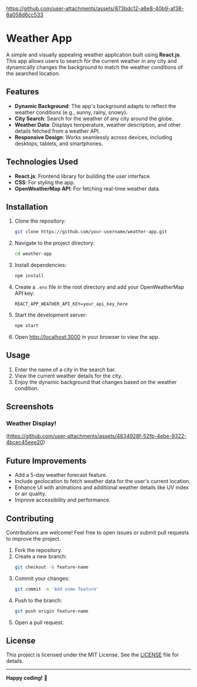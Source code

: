 

https://github.com/user-attachments/assets/873bdc12-a6e8-40b9-af38-8a058d6cc533

# Weather App

A simple and visually appealing weather application built using **React.js**. This app allows users to search for the current weather in any city and dynamically changes the background to match the weather conditions of the searched location.

## Features

- **Dynamic Background**: The app's background adapts to reflect the weather conditions (e.g., sunny, rainy, snowy).
- **City Search**: Search for the weather of any city around the globe.
- **Weather Data**: Displays temperature, weather description, and other details fetched from a weather API.
- **Responsive Design**: Works seamlessly across devices, including desktops, tablets, and smartphones.

## Technologies Used

- **React.js**: Frontend library for building the user interface.
- **CSS**: For styling the app.
- **OpenWeatherMap API**: For fetching real-time weather data.

## Installation

1. Clone the repository:
   ```bash
   git clone https://github.com/your-username/weather-app.git
   ```

2. Navigate to the project directory:
   ```bash
   cd weather-app
   ```

3. Install dependencies:
   ```bash
   npm install
   ```

4. Create a `.env` file in the root directory and add your OpenWeatherMap API key:
   ```env
   REACT_APP_WEATHER_API_KEY=your_api_key_here
   ```

5. Start the development server:
   ```bash
   npm start
   ```

6. Open [http://localhost:3000](http://localhost:3000) in your browser to view the app.

## Usage

1. Enter the name of a city in the search bar.
2. View the current weather details for the city.
3. Enjoy the dynamic background that changes based on the weather condition.

## Screenshots

### Weather Display!
(https://github.com/user-attachments/assets/4834928f-52fb-4ebe-9322-4bcec45eee20)


## Future Improvements

- Add a 5-day weather forecast feature.
- Include geolocation to fetch weather data for the user's current location.
- Enhance UI with animations and additional weather details like UV index or air quality.
- Improve accessibility and performance.

## Contributing

Contributions are welcome! Feel free to open issues or submit pull requests to improve the project.

1. Fork the repository.
2. Create a new branch:
   ```bash
   git checkout -b feature-name
   ```
3. Commit your changes:
   ```bash
   git commit -m 'Add some feature'
   ```
4. Push to the branch:
   ```bash
   git push origin feature-name
   ```
5. Open a pull request.

## License

This project is licensed under the MIT License. See the [LICENSE](LICENSE) file for details.

---

**Happy coding!** 🚀


